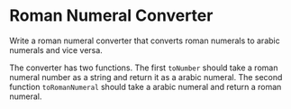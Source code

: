 # Roman Numeral Converter

Write a roman numeral converter that converts roman numerals to arabic numerals and vice versa. 

The converter has two functions. The first `toNumber` should take a roman numeral number as a string and return it as a arabic numeral. The second function `toRomanNumeral` should take a arabic numeral and return a roman numeral.
